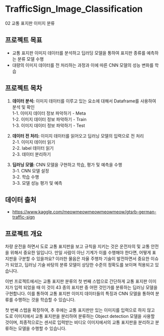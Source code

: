 # TrafficSign_Image_Classification
02 교통 표지판 이미지 분류

## 프로젝트 목표
- 교통 표지판 이미지 데이터를 분석하고 딥러딩 모델을 통하여 표지판 종류를 예측하는 분류 모델 수행
- 대량의 이미지 데이터를 전 처리하는 과정과 이에 따른 CNN 모델의 성능 변화를 학습


## 프로젝트 목차
1. **데이터 분석:** 이미지 데이터를 이루고 있는 요소에 대해서 Dataframe를 사용하여 분석 및 확인<br>
    1-1. 이미지 데이터 정보 파악하기 - Meta<br>
    1-2. 이미지 데이터 정보 파악하기 - Train<br>
    1-3. 이미지 데이터 정보 파악하기 - Test<br>


2. **데이터 전 처리:** 이미지 데이터를 읽어오고 딥러닝 모델의 입력으로 전 처리<br>
    2-1. 이미지 데이터 읽기<br>
    2-2. label 데이터 읽기<br>
    2-3. 데이터 분리하기<br>


3. **딥러닝 모델:** CNN 모델을 구현하고 학습, 평가 및 예측을 수행<br>
    3-1. CNN 모델 설정<br>
    3-2. 학습 수행<br>
    3-3. 모델 성능 평가 및 예측<br>
    
    
    
## 데이터 출처
-  https://www.kaggle.com/meowmeowmeowmeowmeow/gtsrb-german-traffic-sign



## 프로젝트 개요

차량 운전을 하면서 도로 교통 표지판을 보고 규칙을 지키는 것은 운전자의 및 교통 안전을 위해서 중요한 일입니다. 만일 사람이 아닌 기계가 이를 수행해야 한다면, 어떻게 표지판을 구분할 수 있을까요? 이러한 물음은 자율 주행차 기술이 발전하면서 중요한 이슈가 되었고, 딥러닝 기술 바탕의 분류 모델이 상당한 수준의 정확도를 보이며 적용되고 있습니다.

이번 프로젝트에서는 교통 표지판 분류의 첫 번째 스텝으로 간단하게 교통 표지판 이미지가 입력 되었을 때 이 것이 43 종의 표지판 중 어떤 것인가를 분류하는 딥러닝 모델을 구현합니다. 이를 통하여 교통 표지판 이미지 데이터들의 특징과 CNN 모델을 통하여 분류를 수행하는 것을 학습할 수 있습니다. 

첫 번째 스텝을 확장하여, 추 후에는 교통 표지판만 있는 이미지를 입력으로 하지 않고 도로 이미지에서 교통 표지판을 분리하여 분류하는 Object detection 모델을 사용할 것이며, 최종적으로는 센서로 입력받는 비디오 이미지에서의 교통 표지판을 분리하고 분류하는 모델을 수행할 수 있습니다.
